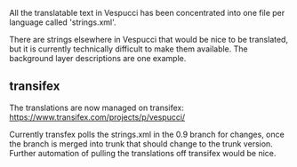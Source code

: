 All the translatable text in Vespucci has been concentrated into one file per language called 'strings.xml'.

There are strings elsewhere in Vespucci that would be nice to be translated, but it is currently technically difficult to make them available. The background layer descriptions are one example.

## transifex ##

The translations are now managed on transifex: https://www.transifex.com/projects/p/vespucci/

Currently transfex polls the strings.xml in the 0.9 branch for changes, once the branch is merged into trunk that should change to the trunk version. Further automation of pulling the translations off transifex would be nice.